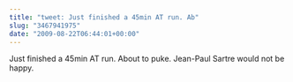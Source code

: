 ```yaml
---
title: "tweet: Just finished a 45min AT run. Ab"
slug: "3467941975"
date: "2009-08-22T06:44:01+00:00"
---
```

Just finished a 45min AT run. About to puke. Jean-Paul Sartre would not be happy.